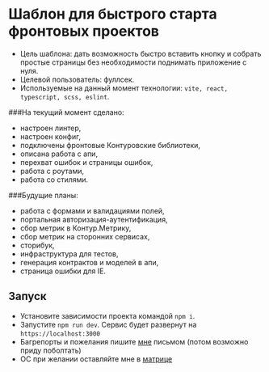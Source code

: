 # Шаблон для быстрого старта фронтовых проектов
- Цель шаблона: дать возможность быстро вставить кнопку и собрать простые страницы без необходимости поднимать приложение с нуля.
- Целевой пользователь: фуллсек.
- Используемые на данный момент технологии: `vite, react, typescript, scss, eslint`.

###На текущий момент сделано:
- настроен линтер,
- настроен конфиг,
- подключены фронтовые Контуровские библиотеки,
- описана работа с апи, 
- перехват ошибок и страницы ошибок, 
- работа с роутами, 
- работа со стилями.

###Будущие планы:
- работа с формами и валидациями полей,
- портальная авторизация-аутентификация,
- сбор метрик в Контур.Метрику,
- сбор метрик на сторонних сервисах,
- сторибук,
- инфраструктура для тестов,
- генерация контрактов и моделей в апи,
- страница ошибки для IE.

## Запуск
- Установите зависимости проекта командой `npm i`.
- Запустите `npm run dev`. Сервис будет развернут на `https://localhost:3000`
- Багрепорты и пожелания пишите [мне](https://staff.skbkontur.ru/profile/n.ageeva) письмом (потом возможно приду поболтать)
- ОС при желании оставляйте мне в [матрице](https://matrix.skbkontur.ru/profile/goals/n.ageeva)
